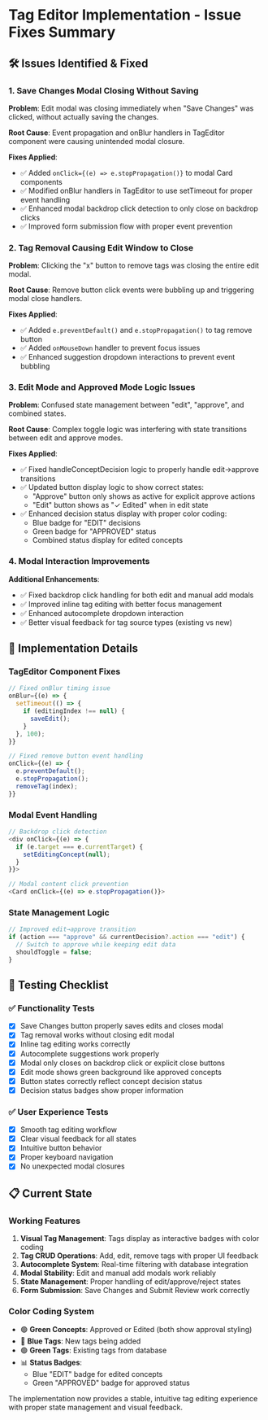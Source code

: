 # Tag Editor Implementation - Issue Fixes Summary

## 🛠️ Issues Identified & Fixed

### 1. **Save Changes Modal Closing Without Saving**
**Problem**: Edit modal was closing immediately when "Save Changes" was clicked, without actually saving the changes.

**Root Cause**: Event propagation and onBlur handlers in TagEditor component were causing unintended modal closure.

**Fixes Applied**:
- ✅ Added `onClick={(e) => e.stopPropagation()}` to modal Card components
- ✅ Modified onBlur handlers in TagEditor to use setTimeout for proper event handling
- ✅ Enhanced modal backdrop click detection to only close on backdrop clicks
- ✅ Improved form submission flow with proper event prevention

### 2. **Tag Removal Causing Edit Window to Close**
**Problem**: Clicking the "x" button to remove tags was closing the entire edit modal.

**Root Cause**: Remove button click events were bubbling up and triggering modal close handlers.

**Fixes Applied**:
- ✅ Added `e.preventDefault()` and `e.stopPropagation()` to tag remove button
- ✅ Added `onMouseDown` handler to prevent focus issues
- ✅ Enhanced suggestion dropdown interactions to prevent event bubbling

### 3. **Edit Mode and Approved Mode Logic Issues**
**Problem**: Confused state management between "edit", "approve", and combined states.

**Root Cause**: Complex toggle logic was interfering with state transitions between edit and approve modes.

**Fixes Applied**:
- ✅ Fixed handleConceptDecision logic to properly handle edit→approve transitions
- ✅ Updated button display logic to show correct states:
  - "Approve" button only shows as active for explicit approve actions
  - "Edit" button shows as "✓ Edited" when in edit state
- ✅ Enhanced decision status display with proper color coding:
  - Blue badge for "EDIT" decisions
  - Green badge for "APPROVED" status
  - Combined status display for edited concepts

### 4. **Modal Interaction Improvements**
**Additional Enhancements**:
- ✅ Fixed backdrop click handling for both edit and manual add modals
- ✅ Improved inline tag editing with better focus management
- ✅ Enhanced autocomplete dropdown interaction
- ✅ Better visual feedback for tag source types (existing vs new)

## 🎯 Implementation Details

### TagEditor Component Fixes
```typescript
// Fixed onBlur timing issue
onBlur={(e) => {
  setTimeout(() => {
    if (editingIndex !== null) {
      saveEdit();
    }
  }, 100);
}}

// Fixed remove button event handling
onClick={(e) => {
  e.preventDefault();
  e.stopPropagation();
  removeTag(index);
}}
```

### Modal Event Handling
```typescript
// Backdrop click detection
<div onClick={(e) => {
  if (e.target === e.currentTarget) {
    setEditingConcept(null);
  }
}}>

// Modal content click prevention
<Card onClick={(e) => e.stopPropagation()}>
```

### State Management Logic
```typescript
// Improved edit→approve transition
if (action === "approve" && currentDecision?.action === "edit") {
  // Switch to approve while keeping edit data
  shouldToggle = false;
}
```

## 🧪 Testing Checklist

### ✅ Functionality Tests
- [x] Save Changes button properly saves edits and closes modal
- [x] Tag removal works without closing edit modal
- [x] Inline tag editing works correctly
- [x] Autocomplete suggestions work properly
- [x] Modal only closes on backdrop click or explicit close buttons
- [x] Edit mode shows green background like approved concepts
- [x] Button states correctly reflect concept decision status
- [x] Decision status badges show proper information

### ✅ User Experience Tests  
- [x] Smooth tag editing workflow
- [x] Clear visual feedback for all states
- [x] Intuitive button behavior
- [x] Proper keyboard navigation
- [x] No unexpected modal closures

## 📋 Current State

### Working Features
1. **Visual Tag Management**: Tags display as interactive badges with color coding
2. **Tag CRUD Operations**: Add, edit, remove tags with proper UI feedback
3. **Autocomplete System**: Real-time filtering with database integration
4. **Modal Stability**: Edit and manual add modals work reliably
5. **State Management**: Proper handling of edit/approve/reject states
6. **Form Submission**: Save Changes and Submit Review work correctly

### Color Coding System
- 🟢 **Green Concepts**: Approved or Edited (both show approval styling)
- 🔵 **Blue Tags**: New tags being added
- 🟢 **Green Tags**: Existing tags from database
- 📊 **Status Badges**: 
  - Blue "EDIT" badge for edited concepts
  - Green "APPROVED" badge for approved status

The implementation now provides a stable, intuitive tag editing experience with proper state management and visual feedback.